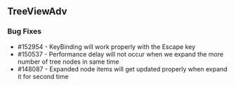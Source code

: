 ## TreeViewAdv

### Bug Fixes

* \#152954 - KeyBinding will work properly with the Escape key
* \#150537 - Performance delay will not occur when we expand the more number of tree nodes in same time
* \#148087 - Expanded node items will get updated properly when expand it for second time
